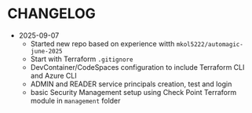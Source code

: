 # CHANGELOG

* 2025-09-07
  - Started new repo based on experience witth `mkol5222/automagic-june-2025`
  - Start with Terraform `.gitignore`
  - DevContainer/CodeSpaces configuration to include Terraform CLI and Azure CLI
  - ADMIN and READER service principals creation, test and login
  - basic Security Management setup using Check Point Terraform module in `management` folder
  


